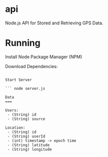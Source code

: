 api
===

Node.js API for Stored and Retrieving GPS Data.

Running
===
Install Node Package Manager (NPM)

Download Dependencies:

``` npm install

Start Server

``` node server.js

Data
===

Users:
 - (String) id
 - (String) source

Location:
 - (String) id
 - (String) userId
 - (int) timestamp -> epoch time
 - (String) latitude
 - (String) longitude
